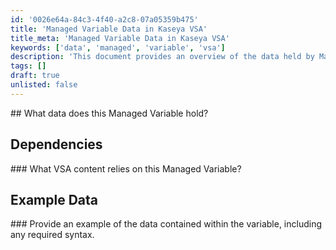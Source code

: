 ```yaml
---
id: '0026e64a-84c3-4f40-a2c8-07a05359b475'
title: 'Managed Variable Data in Kaseya VSA'
title_meta: 'Managed Variable Data in Kaseya VSA'
keywords: ['data', 'managed', 'variable', 'vsa']
description: 'This document provides an overview of the data held by Managed Variables in Kaseya VSA, including dependencies on other content and examples of the data format and syntax used.'
tags: []
draft: true
unlisted: false
---
```


<div class='text-section scrollable'>
## What data does this Managed Variable hold?

</div>

## Dependencies

<div class='text-section scrollable'>
### What VSA content relies on this Managed Variable?

</div>

## Example Data

<div class='text-section scrollable'>
### Provide an example of the data contained within the variable, including any required syntax.

</div>

